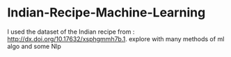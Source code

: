 # Indian-Recipe-Machine-Learning
I used the dataset of the Indian recipe from : http://dx.doi.org/10.17632/xsphgmmh7b.1. explore with many methods of ml algo and some Nlp
